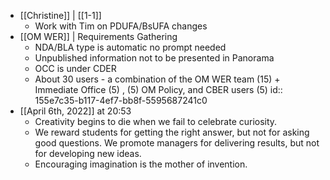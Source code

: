 - [[Christine]] | [[1-1]]
	- Work with Tim on PDUFA/BsUFA changes
- [[OM WER]] | Requirements Gathering
	- NDA/BLA type is automatic no prompt needed
	- Unpublished information not to be presented in Panorama
	- OCC is under CDER
	- About 30 users - a combination of the OM WER team (15) + Immediate Office (5) , (5) OM Policy, and CBER users (5)
	  id:: 155e7c35-b117-4ef7-bb8f-5595687241c0
- [[April 6th, 2022]] at 20:53
	- Creativity begins to die when we fail to celebrate curiosity.
	- We reward students for getting the right answer, but not for asking good questions. We promote managers for delivering results, but not for developing new ideas.
	- Encouraging imagination is the mother of invention.